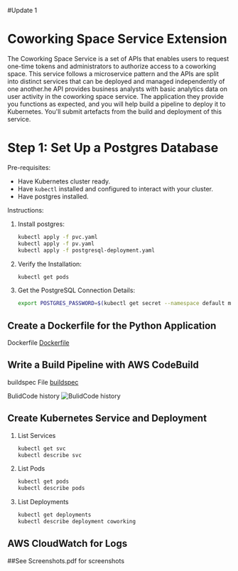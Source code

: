 #Update 1
# Coworking Space Service Extension
The Coworking Space Service is a set of APIs that enables users to request one-time tokens and administrators to authorize access to a coworking space. This service follows a microservice pattern and the APIs are split into distinct services that can be deployed and managed independently of one another.he API provides business analysts with basic analytics data on user activity in the coworking space service. The application they provide you functions as expected, and you will help build a pipeline to deploy it to Kubernetes. You'll submit artefacts from the build and deployment of this service.


# Step 1: Set Up a Postgres Database 
Pre-requisites:
- Have Kubernetes cluster ready.
- Have `kubectl` installed and configured to interact with your cluster.
- Have postgres installed.

Instructions:
1. Install postgres:
   ```bash
   kubectl apply -f pvc.yaml
   kubectl apply -f pv.yaml
   kubectl apply -f postgresql-deployment.yaml
   ```
2. Verify the Installation:
   ```bash
   kubectl get pods
   ```
5. Get the PostgreSQL Connection Details:
   ```bash
   export POSTGRES_PASSWORD=$(kubectl get secret --namespace default my-postgres-postgresql -o jsonpath="{.data.postgres-password}" | base64 --decode)
   ```

## Create a Dockerfile for the Python Application
Dockerfile
[Dockerfile](./Dockerfile)

## Write a Build Pipeline with AWS CodeBuild

buildspec File
[buildspec](./buildspec.yml)

BulidCode history
![BulidCode history](Project%20screenshots/codebuild.png)

## Create Kubernetes Service and Deployment
1. List Services
   ```bash
   kubectl get svc
   kubectl describe svc
   ```
   

3. List Pods
   ```bash
   kubectl get pods
   kubectl describe pods
   ```
   
   
4. List Deployments
   ```bash
   kubectl get deployments
   kubectl describe deployment coworking
   ```
   

## AWS CloudWatch for Logs
   
  ##See Screenshots.pdf for screenshots
